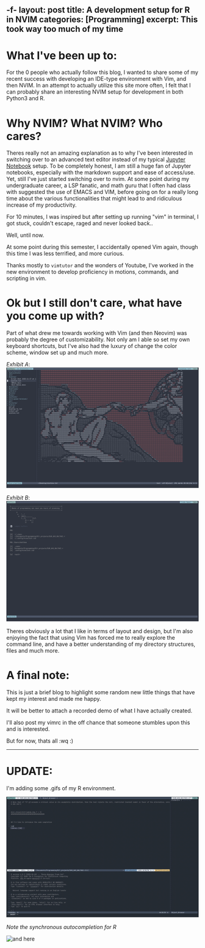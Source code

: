-f-
layout: post
title:   A development setup for R in NVIM
categories: [Programming]
excerpt: This took way too much of my time 
---

# What I've been up to:

For the 0 people who actually follow this blog, I wanted to share some of my recent success with
developing an IDE-type environment with Vim, and then NVIM. In an attempt to actually utilize this site more often, I felt
that I can probably share an interesting NVIM setup for development in both Python3 and R.

# Why NVIM? What NVIM? Who cares?

Theres really not an amazing explanation as to why I've been interested in switching over to an advanced text
editor instead of my typical [Jupyter Notebook](https://github.com/mrgonzal-SU/Visualizations/blob/master/Centro_Scrapes.ipynb)
setup. To be completely honest, I am still a huge fan of Jupyter notebooks, especially with the markdown support and ease of access/use. Yet, still I've just started switching over to nvim.
At some point during my undergraduate career, a LSP fanatic, and math guru that I often had class with suggested the use of EMACS and VIM, before going on for a really long time about the various functionalities that might lead to and ridiculous increase of my productivity.

For 10 minutes, I was inspired but after setting up running "vim" in terminal, I got stuck, couldn't escape, raged and never looked back..

Well, until now.

At some point during this semester, I accidentally opened Vim again, though this time I was less terrified, and more curious.


Thanks mostly to  `vimtutor` and the wonders of Youtube, I've worked in the new environment to develop proficiency in motions, commands, and scripting in vim.

# Ok but I still don't care, what have you come up with?

Part of what drew me towards working with Vim (and then Neovim) was probably the degree of customizability. Not only am I able so set my own keyboard shortcuts, but I've also had the luxury of change the color scheme, window set up and much more.


*Exhibit A*: ![Image of ascii](https://github.com/MatthewRGonzalez/Econometric/blob/master/images/sistine.png?raw=true)

*Exhibit B*: ![Image of enter screen](https://github.com/MatthewRGonzalez/Econometric/blob/master/images/entry.png?raw=true)


Theres obviously a lot that I like in terms of layout and design, but I'm also enjoying the fact that using Vim has forced me to really explore the command line, and have a better understanding of my directory structures, files and much more.

# A final note:

This is just a brief blog to highlight some random new little things that have kept my interest and made me happy. 

It will be better to attach a recorded demo of what I have actually created.

I'll also post my vimrc in the off chance that someone stumbles upon this and is interested.

But for now, thats all :wq :)


---
# UPDATE:

I'm adding some .gifs of my R environment.

![here](https://github.com/MatthewRGonzalez/Econometric/blob/master/images/Untitled%202.gif?raw=true)

*Note the synchronous autocompletion for R*


![and here](https://github.com/MatthewRGonzalez/Econometric/blob/master/images/Untitled3.gif?raw=true)



